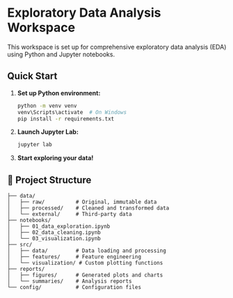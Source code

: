 # Exploratory Data Analysis Workspace

This workspace is set up for comprehensive exploratory data analysis (EDA) using Python and Jupyter notebooks.

##  Quick Start

1. **Set up Python environment:**
   ```bash
   python -m venv venv
   venv\Scripts\activate  # On Windows
   pip install -r requirements.txt
   ```

2. **Launch Jupyter Lab:**
   ```bash
   jupyter lab
   ```

3. **Start exploring your data!**

## 📁 Project Structure

```
├── data/
│   ├── raw/          # Original, immutable data
│   ├── processed/    # Cleaned and transformed data
│   └── external/     # Third-party data
├── notebooks/
│   ├── 01_data_exploration.ipynb
│   ├── 02_data_cleaning.ipynb
│   └── 03_visualization.ipynb
├── src/
│   ├── data/         # Data loading and processing
│   ├── features/     # Feature engineering
│   └── visualization/ # Custom plotting functions
├── reports/
│   ├── figures/      # Generated plots and charts
│   └── summaries/    # Analysis reports
└── config/           # Configuration files
```

